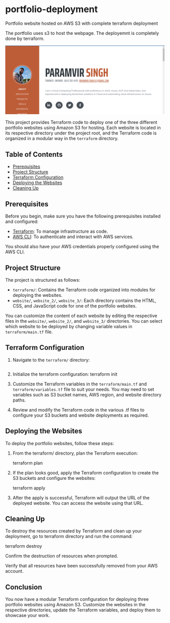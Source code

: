 # portfolio-deployment
Portfolio website hosted on AWS S3 with complete terraform deployment

The portfolio uses s3 to host the webpage. The deployemnt is completely done by terraform.

![Alt text](image.png)

This project provides Terraform code to deploy one of the three different portfolio websites using Amazon S3 for hosting. Each website is located in its respective directory under the project root, and the Terraform code is organized in a modular way in the `terraform` directory.

## Table of Contents

- [Prerequisites](#prerequisites)
- [Project Structure](#project-structure)
- [Terraform Configuration](#terraform-configuration)
- [Deploying the Websites](#deploying-the-websites)
- [Cleaning Up](#cleaning-up)

## Prerequisites

Before you begin, make sure you have the following prerequisites installed and configured:

- [Terraform](https://www.terraform.io/downloads.html): To manage infrastructure as code.
- [AWS CLI](https://aws.amazon.com/cli/): To authenticate and interact with AWS services.

You should also have your AWS credentials properly configured using the AWS CLI.

## Project Structure

The project is structured as follows:

- `terraform/`: Contains the Terraform code organized into modules for deploying the websites.
- `website/`, `website_2/`, `website_3/`: Each directory contains the HTML, CSS, and JavaScript code for one of the portfolio websites.

You can customize the content of each website by editing the respective files in the `website/`, `website_2/`, and `website_3/` directories.
You can select which website to be deployed by changing variable values in `terraform/main.tf` file.

## Terraform Configuration

1. Navigate to the `terraform/` directory:

    ```cd terraform

2. Initialize the terraform  configuration:
    terraform init

3. Customize the Terraform variables in the `terraform/main.tf` and `terraform/variables.tf`  file to suit your needs. You may need to set variables such as S3 bucket names, AWS region, and website directory paths.

4. Review and modify the Terraform code in the various .tf files to configure your S3 buckets and website deployments as required.

## Deploying the Websites

To deploy the portfolio websites, follow these steps:

1. From the terraform/ directory, plan the Terraform execution:

    terraform plan

2. If the plan looks good, apply the Terraform configuration to create the S3 buckets and configure the websites:

    terraform apply

3. After the apply is successful, Terraform will output the URL of the deployed website. You can access the website using that URL.

## Cleaning Up
To destroy the resources created by Terraform and clean up your deployment, go to terraform directory and run the command:

terraform destroy

Confirm the destruction of resources when prompted.

Verify that all resources have been successfully removed from your AWS account.

## Conclusion
You now have a modular Terraform configuration for deploying three portfolio websites using Amazon S3. Customize the websites in the respective directories, update the Terraform variables, and deploy them to showcase your work.





